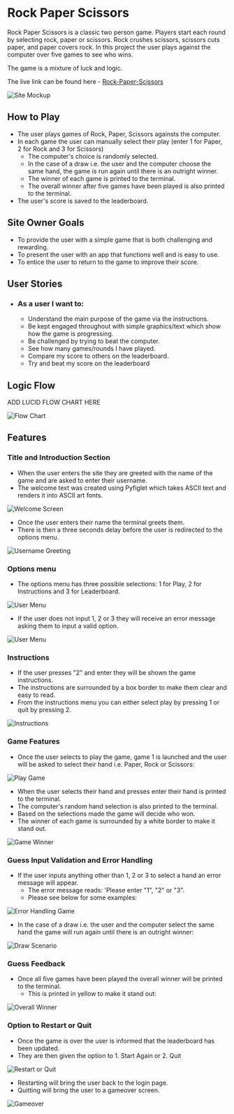# Rock Paper Scissors
Rock Paper Scissors is a classic two person game. Players start each round by selecting rock, paper or scissors. Rock crushes scissors, scissors cuts paper, and paper covers rock.
In this project the user plays against the computer over five games to see who wins. 

The game is a mixture of luck and logic.

The live link can be found here - [Rock-Paper-Scissors](https://rock-paper-scissors-caro-43b2048bb224.herokuapp.com/)

![Site Mockup](docs/readme_images/web_display.webp)

## How to Play
- The user plays  games of Rock, Paper, Scissors againsts the computer.
- In each game the user can manually select their play (enter 1 for Paper, 2 for Rock and 3 for Scissors)
  - The computer's choice is randomly selected.
  - In the case of a draw i.e. the user and the computer choose the same hand, the game is run again until there is an outright winner.
  - The winner of each game is printed to the terminal.
  - The overall winner after five games have been played is also printed to the terminal.
- The user's score is saved to the leaderboard.

## Site Owner Goals
- To provide the user with a simple game that is both challenging and rewarding.
- To present the user with an app that functions well and is easy to use. 
- To entice the user to return to the game to improve their score.

## User Stories

- ### As a user I want to:
  - Understand the main purpose of the game via the instructions.
  - Be kept engaged throughout with simple graphics/text which show how the game is progressing.
  - Be challenged by trying to beat the computer.
  - See how many games/rounds I have played.
  - Compare my score to others on the leaderboard.
  - Try and beat my score on the leaderboard

## Logic Flow
ADD LUCID FLOW CHART HERE

![Flow Chart]()

## Features

### Title and Introduction Section
- When the user enters the site they are greeted with the name of the game and are asked to enter their username. 
- The welcome text was created using Pyfiglet which takes ASCII text and renders it into ASCII art fonts. 

![Welcome Screen](docs/readme_images/welcome_page.webp)

- Once the user enters their name the terminal greets them.
- There is then a three seconds delay before the user is redirected to the options menu.

![Username Greeting](docs/readme_images/greeting.webp)

### Options menu
- The options menu has three possible selections: 1 for Play, 2 for Instructions and 3 for Leaderboard.

![User Menu](docs/readme_images/options_menu.webp)

- If the user does not input 1, 2 or 3 they will receive an error message asking them to input a valid option.

![User Menu](docs/readme_images/options_menu_error_message.webp)

### Instructions
- If the user presses "2" and enter they will be shown the game instructions. 
- The instructions are surrounded by a box border to make them clear and easy to read. 
- From the instructions menu you can either select play by pressing 1 or quit by pressing 2.

![Instructions](docs/readme_images/instructions.webp)

### Game Features
- Once the user selects to play the game, game 1 is launched and the user will be asked to select their hand i.e. Paper, Rock or Scissors:

![Play Game](docs/readme_images/play_game.webp)

- When the user selects their hand and presses enter their hand is printed to the terminal.
- The computer's random hand selection is also printed to the terminal.
- Based on the selections made the game will decide who won.
- The winner of each game is surrounded by a white border to make it stand out.

![Game Winner](docs/readme_images/game_winner.webp)

### Guess Input Validation and Error Handling
- If the user inputs anything other than 1, 2 or 3 to select a hand an error message will appear.
  -  The error message reads: 'Please enter "1", "2" or "3".
  - Please see below for some examples:

![Error Handling Game](docs/readme_images/error_message_hand.webp)

- In the case of a draw i.e. the user and the computer select the same hand the game will run again until there is an outright winner:

![Draw Scenario](docs/readme_images/draw_scenario.webp)

### Guess Feedback
- Once all five games have been played the overall winner will be printed to the terminal.
  - This is printed in yellow to make it stand out:

![Overall Winner](docs/readme_images/overall_winner.webp)

### Option to Restart or Quit
- Once the game is over the user is informed that the leaderboard has been updated.
- They are then given the option to 1. Start Again or 2. Quit

![Restart or Quit](docs/readme_images/restart_or_quit.webp)

- Restarting will bring the user back to the login page.
- Quitting will bring the user to a gameover screen. 

![Gameover](docs/readme_images/gameover.webp)

